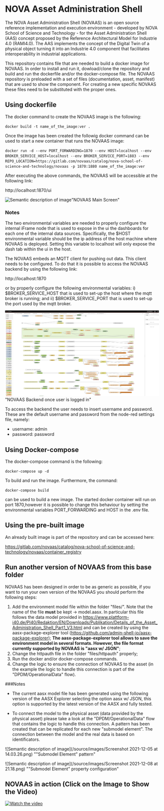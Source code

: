 # NOVA Asset Administration Shell

The NOVA Asset Administration Shell (NOVAAS) is an open source reference implementation and execution environment - developed by NOVA School of Science and Technology - for the Asset Administration Shell (AAS) concept proposed by the Reference Architectural Model for Industrie 4.0 (RAMI4.0). 
The AAS implements the concept of the Digital Twin of a physical object turning it into an Industrie 4.0 component that facilitates interoperability in industrial applications.

This repository contains file that are needed to build a docker image for NOVAAS.
In order to install and run it, dowload/clone the repository and build and run the dockerfile and/or the docker-compose file.
The NOVAAS repository is preloaded with a set of files (documentation, asset, manifest) that are used to show the component. For creating a new specific NOVAAS these files need to be substituted with the proper ones.

## Using dockerfile
The docker command to create the NOVAAS image is the following:

`docker build -t name_of_the_image:ver .`

Once the image has been created the followig docker command can be used to start a new container that runs the NOVAAS image:

`docker run -d --env PORT_FORWARDING=1870 --env HOST=localhost --env BROKER_SERVICE_HOST=localhost --env BROKER_SERVICE_PORT=1883 --env REPO_LOCATION=https://gitlab.com/novaas/catalog/nova-school-of-science-and-technology/novaas -p 1870:1880 name_of_the_image:ver`

After executing the above commands, the NOVAAS will be accessible at the following link:

http://localhost:1870/ui 

![Semantic description of image](/source/images/Screenshot_2020-12-15_at_22.20.37.png)"NOVAAS Main Screen"

### Notes
The two environmental variables are needed to properly configure the internal iFrame node that is used to expose in the ui the dashboards for each one of the internal data sources. Specifically, the $HOST environmental variable should be the ip address of the host machine where NOVAAS is deployed. Setting this variable to localhost will only expose the dash tab within the ui in the host.

The NOVAAS embeds an MQTT client for pushing out data. This client needs to be configured. To do that it is possible to access the NOVAAS backend by using the following link:

http://localhost:1870

or by properly configure the following environmental variables: i) $BROKER_SERVICE_HOST that is used to set-up the host where the mqtt broker is running; and ii) $BROKER_SERVICE_PORT that is used to set-up the port used by the mqtt broker. 

![Semantic description of image](/source/images/Screenshot_2020-12-15_at_22.40.31.png)"NOVAAS Backend once user is logged in"

To access the backend the user needs to insert username and password. These are the default username and password from the node-red settings file, namely:

- username: admin
- password: password

## Using Docker-compose

The docker-compose command is the following:

`docker-compose up -d`

To build and run the image. Furthermore, the command:

`docker-compose build`

can be used to build a new image. The started docker container will run on port 1870,however it is possible to change this behaviour by setting the environmental variables PORT_FORWARDING and HOST in the .env file.

## Using the pre-built image

An already built image is part of the repository and can be accessed here:

https://gitlab.com/novaas/catalog/nova-school-of-science-and-technology/novaas/container_registry

## Run another version of NOVAAS from this base folder

NOVAAS has been designed in order to be as generic as possible, if you want to run your own version of the NOVAAS you should perform the following steps:
1. Add the environment model file within the folder "files/". Note that the name of the file **must** be kept -> model.aasx. In particular this file follows the data model provided in https://www.plattform-i40.de/PI40/Redaktion/EN/Downloads/Publikation/Details_of_the_Asset_Administration_Shell_Part1_V3.html and can be created by using the aasx-package-explorer tool (https://github.com/admin-shell-io/aasx-package-explorer); **The aasx-package-explorer tool allows to save the environment model in several formats. However, the file format currently supported by NOVAAS is "aasx w/ JSON"**;
1. Change the httpauth file in the folder "files/httpauth" properly;
1. Run the docker and/or docker-compose commands.
1. Change the logic to ensure the connection of NOVAAS to the asset (in the example the logic to handle this connection is part of the "DPDM/OperationalData" flow).

###Notes

- The current aasx model file has been generated using the following version of the AASX Explorer selecting the option aasx w/ JSON, this option is supported by the latest version of the AASX and fully tested.

- To connect the model to the physical asset (data provided by the physical asset) please take a look at the "DPDM/OperationalData" flow that contains the logic to handle this connection. A pattern has been created that can be replicated for each new "submodel element". The connection between the model and the real data is based on identificators.

![Semantic description of image](/source/images/Screenshot 2021-12-05 at 14.03.26.png)
""Submodel Element" pattern"

![Semantic description of image](/source/images/Screenshot 2021-12-08 at 21.18.png)
""Submodel Element" property configuration"


## NOVAAS in action (Click on the Image to Show the Video)

[![Watch the video](/source/images/Screenshot_2020-12-15_at_22.20.37.png)](https://gitlab.com/gidouninova/novaas/-/blob/master/source/videos/NOVAAS_myMovie.mp4)

